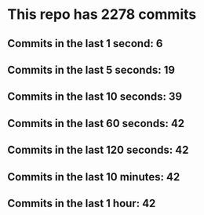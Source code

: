 # This repo has 2278 commits

## Commits in the last 1 second: 6
## Commits in the last 5 seconds: 19
## Commits in the last 10 seconds: 39
## Commits in the last 60 seconds: 42
## Commits in the last 120 seconds: 42
## Commits in the last 10 minutes: 42
## Commits in the last 1 hour: 42
